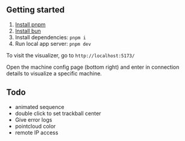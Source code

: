 ## Getting started

1. [Install pnpm](https://pnpm.io/installation)
2. [Install bun](https://bun.sh/docs/installation)
3. Install dependencies: `pnpm i`
4. Run local app server: `pnpm dev`

To visit the visualizer, go to `http://localhost:5173/`

Open the machine config page (bottom right) and enter in connection details to visualize a specific machine.

## Todo

- animated sequence
- double click to set trackball center
- Give error logs
- pointcloud color
- remote IP access
